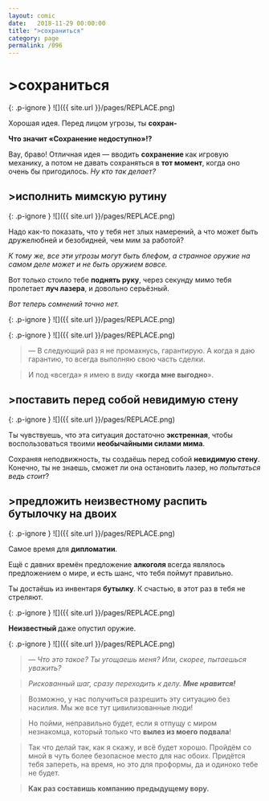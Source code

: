 ```yaml
---
layout: comic
date:   2018-11-29 00:00:00 
title: ">сохраниться"
category: page
permalink: /096
---
```

# >сохраниться

{: .p-ignore }
![]({{ site.url }}/pages/REPLACE.png)

Хорошая идея. Перед лицом угрозы, ты <strong>сохран-</strong>

<strong>Что значит «Сохранение недоступно»!?</strong>

Вау, браво! Отличная идея — вводить <strong>сохранение </strong>как игровую механику, а потом не давать сохраняться в <strong>тот момент</strong>, когда оно очень бы пригодилось. <em>Ну кто так делает?</em>

## >исполнить мимскую рутину

{: .p-ignore }
![]({{ site.url }}/pages/REPLACE.png)

Надо как-то показать, что у тебя нет злых намерений, а что может быть дружелюбней и безобидней, чем мим за работой?

<em>К тому же, все эти угрозы могут быть блефом, а странное оружие на самом деле может и не быть оружием вовсе.</em>

Вот только стоило тебе <strong>поднять руку</strong>, через секунду мимо тебя пролетает <strong>луч лазера</strong>, и довольно серьёзный.

<em>Вот теперь сомнений точно нет.</em>

{: .p-ignore }
![]({{ site.url }}/pages/REPLACE.png)

{: .p-ignore }
![]({{ site.url }}/pages/REPLACE.png)

<blockquote>— В следующий раз я не промахнусь, гарантирую. А когда я даю гарантию, то всегда выполняю свою часть сделки.</blockquote>

<blockquote>И под «всегда» я имею в виду «<strong>когда мне выгодно</strong>».</blockquote>

## >поставить перед собой невидимую стену

{: .p-ignore }
![]({{ site.url }}/pages/REPLACE.png)

Ты чувствуешь, что эта ситуация достаточно <strong>экстренная</strong>, чтобы воспользоваться твоими <strong>необычайными силами мима</strong>.

Сохраняя неподвижность, ты создаёшь перед собой <strong>невидимую стену</strong>. Конечно, ты не знаешь, сможет ли она остановить лазер, но <em>попытаться ведь стоит</em>?

## >предложить неизвестному распить бутылочку на двоих

{: .p-ignore }
![]({{ site.url }}/pages/REPLACE.png)

Самое время для <strong>дипломатии</strong>.

Ещё с давних времён предложение <strong>алкоголя </strong>всегда являлось предложением о мире, и есть шанс, что тебя поймут правильно.

Ты достаёшь из инвентаря <strong>бутылку</strong>. К счастью, в этот раз в тебя не стреляют.

{: .p-ignore }
![]({{ site.url }}/pages/REPLACE.png)

<strong>Неизвестный </strong>даже опустил оружие.

{: .p-ignore }
![]({{ site.url }}/pages/REPLACE.png)

<blockquote><em>— Что это такое? Ты угощаешь меня? Или, скорее, пытаешься уважить?</em></blockquote>

<blockquote><em>Рискованный шаг, сразу переходить к делу. <strong><strong>Мне нравится!</strong></strong></em></blockquote>

<blockquote>Возможно, у нас получиться разрешить эту ситуацию без насилия. Мы же все тут цивилизованные люди!</blockquote>

<blockquote>Но пойми, неправильно будет, если я отпущу с миром незнакомца, который только что <strong>вылез из моего подвала</strong>! </blockquote>

<blockquote>Так что делай так, как я скажу, и всё будет хорошо. Пройдём со мной в чуть более безопасное место для нас обоих. Придётся тебя запереть, на время, но это для проформы, да и одиноко тебе не будет.</blockquote>

<blockquote><strong>Как раз составишь компанию предыдущему вору.</strong></blockquote>
